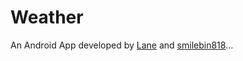 # Weather
An Android App developed by [Lane](https://github.com/zhanglintc) and [smilebin818](https://github.com/smilebin818)...

